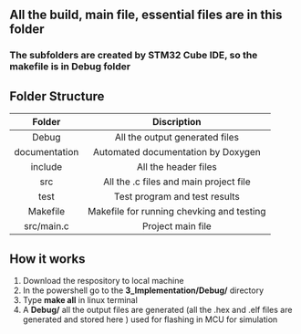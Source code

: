 ## All the build, main file, essential files are in this folder
### The subfolders are created by STM32 Cube IDE, so the makefile is in Debug folder
## Folder Structure
| Folder | Discription |
| :---: | :---: | 
| Debug | All the output generated files
| documentation	| Automated documentation by Doxygen
| include	| All the header files
| src |	All the .c files and main project file
| test | Test program and test results
| Makefile | Makefile for running chevking and testing
| src/main.c | Project main file

## How it works 
1.  Download the respository to local machine
2.  In the powershell go to the __3_Implementation/Debug/__ directory 
3.  Type __make all__ in linux terminal
4.  A __Debug/__ all the output files are generated (all the .hex and .elf files are generated and stored here ) used for flashing in MCU for simulation
